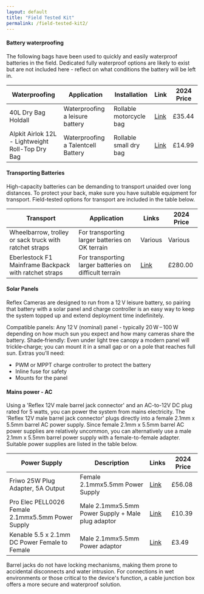 ```yaml
---
layout: default
title: "Field Tested Kit"
permalink: /field-tested-kit2/
---
```


#### Battery waterproofing
The following bags have been used to quickly and easily waterproof batteries in the field. Dedicated fully waterproof options are likely to exist but are not included here - reflect on what conditions the battery will be left in.

| Waterproofing                                                                    | Application               | Installation                | Link                                                                                                       | 2024 Price   |
|-------------------------------------------------------------------------------|--------------------------|----------------------------|------------------------------------------------------------------------------------------------------------|-------------|
| 40L Dry Bag Holdall                                                           | Waterproofing a leisure battery | Rollable motorcycle bag   | [Link](https://amzn.eu/d/d09KCeN) | £35.44     |
| Alpkit Airlok 12L - Lightweight Roll-Top Dry Bag                               | Waterproofing a Talentcell Battery | Rollable small dry bag    | [Link](https://amzn.eu/d/9taumA1)                                               | £14.99  |

#### Transporting Batteries
High-capacity batteries can be demanding to transport unaided over long distances. To protect your back, make sure you have suitable equipment for transport. Field-tested options for transport are included in the table below.

| Transport                                                                   | Application                                 | Links                                                                                                       | 2024 Price   |
|-----------------------------------------------------------------------------|---------------------------------------------|-------------------------------------------------------------------------------------------------------------|-------------|
| Wheelbarrow, trolley or sack truck with ratchet straps                       | For transporting larger batteries on OK terrain | Various                                                                                                      | Various     |
| Eberlestock F1 Mainframe Backpack with ratchet straps                        | For transporting larger batteries on difficult terrain | [Link](https://www.sportingservices.co.uk/products/f1-mainframe) | £280.00     |

#### Solar Panels

Reflex Cameras are designed to run from a 12 V leisure battery, so pairing that battery with a solar panel and charge controller is an easy way to keep the system topped up and extend deployment time indefinitely.

Compatible panels: Any 12 V (nominal) panel - typically 20 W – 100 W depending on how much sun you expect and how many cameras share the battery.
Shade‑friendly: Even under light tree canopy a modern panel will trickle‑charge; you can mount it in a small gap or on a pole that reaches full sun.
Extras you’ll need:
- PWM or MPPT charge controller to protect the battery
- Inline fuse for safety
- Mounts for the panel

#### Mains power - AC
Using a 'Reflex 12V male barrel jack connector' and an AC-to-12V DC plug rated for 5 watts, you can power the system from mains electricity. The 'Reflex 12V male barrel jack connector' plugs directly into a female 2.1mm x 5.5mm barrel AC power supply. Since female 2.1mm x 5.5mm barrel AC power supplies are relatively uncommon, you can alternatively use a male 2.1mm x 5.5mm barrel power supply with a female-to-female adapter. Suitable power supplies are listed in the table below.

| Power Supply                                   | Description                                     | Links                                                                                                     | 2024 Price   |
|------------------------------------------|-------------------------------------------------|-----------------------------------------------------------------------------------------------------------|---------|
| Friwo 25W Plug Adapter, 5A Output       | Female 2.1mmx5.5mm Power Supply                | [Link](https://uk.rs-online.com/web/p/ac-dc-adapters/2404034)                                                                                                       | £56.08  |
| Pro Elec PELL0026 Female 2.1mmx5.5mm Power Supply | Male 2.1mmx5.5mm Power Supply + Male plug adaptor                | [Link](https://uk.farnell.com/pro-elec/pell0026/5v-4a-uk-plug-2-1mm/dp/4161185)                                               | £10.39  |
| Kenable 5.5 x 2.1mm DC Power Female to Female | Male 2.1mmx5.5mm Power adaptor | [Link](https://www.amazon.co.uk/kenable-Coupler-Female-Changer-Adapter/dp/B073WBH682) | £3.49  |

Barrel jacks do not have locking mechanisms, making them prone to accidental disconnects and water intrusion. For connections in wet environments or those critical to the device's function, a cable junction box offers a more secure and waterproof solution.